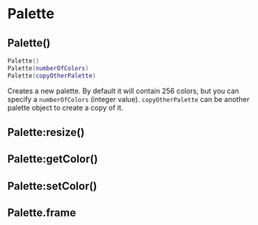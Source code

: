 # Palette

## Palette()

```lua
Palette()
Palette(numberOfColors)
Palette(copyOtherPalette)
```

Creates a new palette. By default it will contain 256 colors, but you
can specify a `numberOfColors` (integer value).  `copyOtherPalette`
can be another palette object to create a copy of it.

## Palette:resize()

## Palette:getColor()

## Palette:setColor()

## Palette.frame
